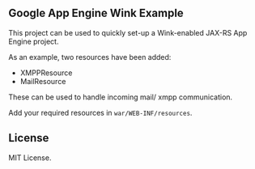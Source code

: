 Google App Engine Wink Example
------


This project can be used to quickly set-up a Wink-enabled JAX-RS App Engine project.

As an example, two resources have been added:
- XMPPResource
- MailResource

These can be used to handle incoming mail/ xmpp communication.


Add your required resources in <code>war/WEB-INF/resources</code>.



License
----

MIT License.